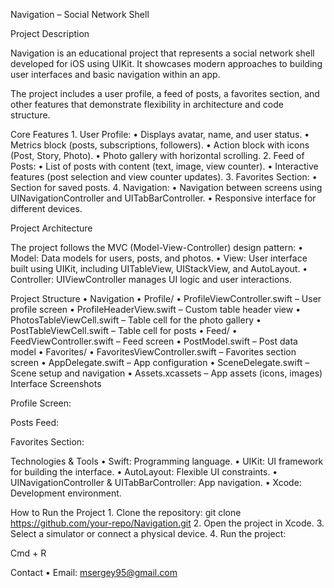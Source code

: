 Navigation – Social Network Shell

Project Description

Navigation is an educational project that represents a social network shell developed for iOS using UIKit. It showcases modern approaches to building user interfaces and basic navigation within an app.

The project includes a user profile, a feed of posts, a favorites section, and other features that demonstrate flexibility in architecture and code structure.

Core Features
	1.	User Profile:
	•	Displays avatar, name, and user status.
	•	Metrics block (posts, subscriptions, followers).
	•	Action block with icons (Post, Story, Photo).
	•	Photo gallery with horizontal scrolling.
	2.	Feed of Posts:
	•	List of posts with content (text, image, view counter).
	•	Interactive features (post selection and view counter updates).
	3.	Favorites Section:
	•	Section for saved posts.
	4.	Navigation:
	•	Navigation between screens using UINavigationController and UITabBarController.
	•	Responsive interface for different devices.

Project Architecture

The project follows the MVC (Model-View-Controller) design pattern:
	•	Model: Data models for users, posts, and photos.
	•	View: User interface built using UIKit, including UITableView, UIStackView, and AutoLayout.
	•	Controller: UIViewController manages UI logic and user interactions.

Project Structure
	•	Navigation
	•	Profile/
	•	ProfileViewController.swift – User profile screen
	•	ProfileHeaderView.swift – Custom table header view
	•	PhotosTableViewCell.swift – Table cell for the photo gallery
	•	PostTableViewCell.swift – Table cell for posts
	•	Feed/
	•	FeedViewController.swift – Feed screen
	•	PostModel.swift – Post data model
	•	Favorites/
	•	FavoritesViewController.swift – Favorites section screen
	•	AppDelegate.swift – App configuration
	•	SceneDelegate.swift – Scene setup and navigation
	•	Assets.xcassets – App assets (icons, images)
Interface Screenshots

Profile Screen:

Posts Feed:

Favorites Section:

Technologies & Tools
	•	Swift: Programming language.
	•	UIKit: UI framework for building the interface.
	•	AutoLayout: Flexible UI constraints.
	•	UINavigationController & UITabBarController: App navigation.
	•	Xcode: Development environment.

How to Run the Project
	1.	Clone the repository:
git clone https://github.com/your-repo/Navigation.git
	2.	Open the project in Xcode.
	3.	Select a simulator or connect a physical device.
	4.	Run the project:

Cmd + R


Contact
	•	Email: msergey95@gmail.com
